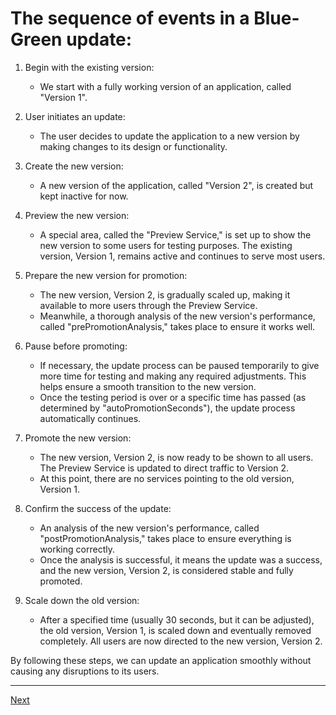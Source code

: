 # The sequence of events in a Blue-Green update:

1. Begin with the existing version:
   
   - We start with a fully working version of an application, called "Version 1".

2. User initiates an update:
   
   - The user decides to update the application to a new version by making changes to its design or functionality.

3. Create the new version:
   - A new version of the application, called "Version 2", is created but kept inactive for now.

4. Preview the new version:
   - A special area, called the "Preview Service," is set up to show the new version to some users for testing purposes. The existing version, Version 1, remains active and continues to serve most users.

5. Prepare the new version for promotion:
   - The new version, Version 2, is gradually scaled up, making it available to more users through the Preview Service.
   - Meanwhile, a thorough analysis of the new version's performance, called "prePromotionAnalysis," takes place to ensure it works well.

6. Pause before promoting:
   - If necessary, the update process can be paused temporarily to give more time for testing and making any required adjustments. This helps ensure a smooth transition to the new version.
   - Once the testing period is over or a specific time has passed (as determined by "autoPromotionSeconds"), the update process automatically continues.

7. Promote the new version:
   - The new version, Version 2, is now ready to be shown to all users. The Preview Service is updated to direct traffic to Version 2.
   - At this point, there are no services pointing to the old version, Version 1.

8. Confirm the success of the update:
   - An analysis of the new version's performance, called "postPromotionAnalysis," takes place to ensure everything is working correctly.
   - Once the analysis is successful, it means the update was a success, and the new version, Version 2, is considered stable and fully promoted.

9. Scale down the old version:
   - After a specified time (usually 30 seconds, but it can be adjusted), the old version, Version 1, is scaled down and eventually removed completely. All users are now directed to the new version, Version 2.

By following these steps, we can update an application smoothly without causing any disruptions to its users.


-----------------------------------------------------------------------------

[Next](./Configurable-Features.md)